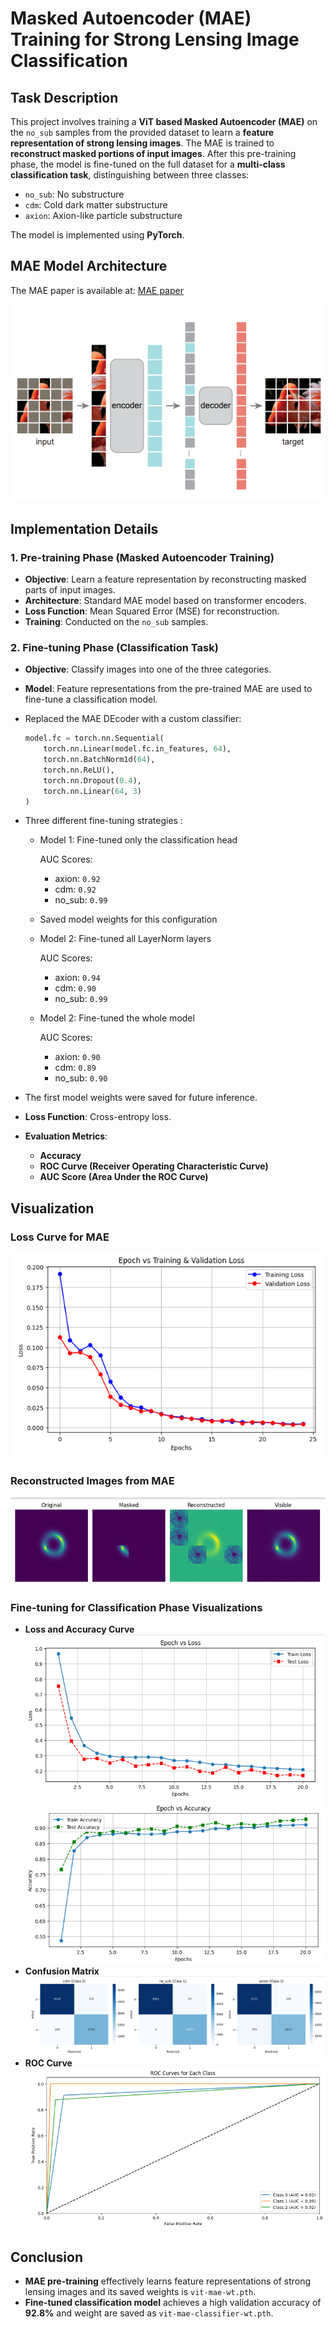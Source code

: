 # Masked Autoencoder (MAE) Training for Strong Lensing Image Classification

## Task Description
This project involves training a **ViT based Masked Autoencoder (MAE)** on the `no_sub` samples from the provided dataset to learn a **feature representation of strong lensing images**. The MAE is trained to **reconstruct masked portions of input images**. After this pre-training phase, the model is fine-tuned on the full dataset for a **multi-class classification task**, distinguishing between three classes:

- `no_sub`: No substructure
- `cdm`: Cold dark matter substructure
- `axion`: Axion-like particle substructure

The model is implemented using **PyTorch**.

## MAE Model Architecture
The MAE paper is available at:
[MAE paper](https://arxiv.org/abs/2111.06377)

![MAE](./MAE.png)


## Implementation Details
### 1. **Pre-training Phase (Masked Autoencoder Training)**
- **Objective**: Learn a feature representation by reconstructing masked parts of input images.
- **Architecture**: Standard MAE model based on transformer encoders.
- **Loss Function**: Mean Squared Error (MSE) for reconstruction.
- **Training**: Conducted on the `no_sub` samples.

### 2. **Fine-tuning Phase (Classification Task)**
- **Objective**: Classify images into one of the three categories.
- **Model**: Feature representations from the pre-trained MAE are used to fine-tune a classification model.
- Replaced the MAE DEcoder with a custom classifier:
    ```python
    model.fc = torch.nn.Sequential(
        torch.nn.Linear(model.fc.in_features, 64),
        torch.nn.BatchNorm1d(64),
        torch.nn.ReLU(),
        torch.nn.Dropout(0.4),
        torch.nn.Linear(64, 3)
    )
    ```
- Three different fine-tuning strategies :
    - Model 1: Fine-tuned only the classification head

        AUC Scores:
        - axion: `0.92`
        - cdm: `0.92`
        - no_sub: `0.99`

    - Saved model weights for this configuration

    - Model 2: Fine-tuned all LayerNorm layers

        AUC Scores:
        - axion: `0.94`
        - cdm: `0.90`
        - no_sub: `0.99`

    - Model 2: Fine-tuned the whole model

        AUC Scores:
        - axion: `0.90`
        - cdm: `0.89`
        - no_sub: `0.90`


- The first model weights were saved for future inference.

- **Loss Function**: Cross-entropy loss.
- **Evaluation Metrics**:
  - **Accuracy**
  - **ROC Curve (Receiver Operating Characteristic Curve)**
  - **AUC Score (Area Under the ROC Curve)**


## Visualization
### **Loss Curve for MAE**&#x20;
![MAE](./Epoch%20vs%20Training%20&%20validation%20Loss%20MAE.png)

### **Reconstructed Images from MAE**&#x20;
![MAE](./Reconstructed%20images.png)

### **Fine-tuning for Classification Phase Visualizations**
- **Loss and Accuracy Curve**&#x20; 
![MAE](./Epoch%20vs%20Loss%20&%20Accuracy.png)
- **Confusion Matrix**&#x20;
![MAE](./cf%20matrix.png)
- **ROC Curve**&#x20;
![MAE](./ROC%20curve.png)


## Conclusion
- **MAE pre-training** effectively learns feature representations of strong lensing images and its saved weights is `vit-mae-wt.pth`.
- **Fine-tuned classification model** achieves a high validation accuracy of **92.8%** and weight are saved as `vit-mae-classifier-wt.pth`.


